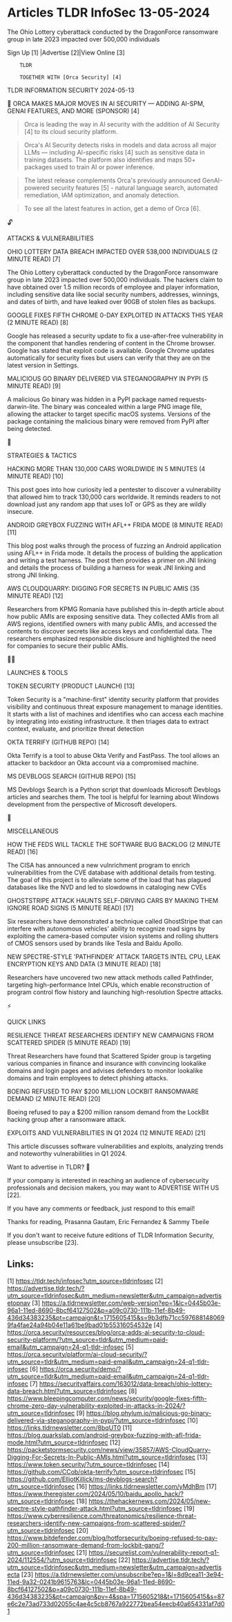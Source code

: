 # Articles TLDR InfoSec 13-05-2024

The Ohio Lottery cyberattack conducted by the DragonForce ransomware
group in late 2023 impacted over 500,000 individuals  

 Sign Up [1] |Advertise [2]|View Online [3] 

		TLDR 

		TOGETHER WITH [Orca Security] [4]

TLDR INFORMATION SECURITY 2024-05-13

 🐋 ORCA MAKES MAJOR MOVES IN AI SECURITY — ADDING AI-SPM, GENAI
FEATURES, AND MORE (SPONSOR) [4] 

 > Orca is leading the way in AI security with the addition of AI
Security [4] to its cloud security platform.

> Orca's AI Security detects risks in models and data across all major
LLMs — including AI-specific risks [4] such as sensitive data in
training datasets. The platform also identifies and maps 50+ packages
used to train AI or power inference.

> The latest release complements Orca's previously announced
GenAI-powered security features [5] - natural language search,
automated remediation, IAM optimization, and anomaly detection.

> To see all the latest features in action, get a demo of Orca [6].

🔓 

ATTACKS & VULNERABILITIES

 OHIO LOTTERY DATA BREACH IMPACTED OVER 538,000 INDIVIDUALS (2 MINUTE
READ) [7] 

 The Ohio Lottery cyberattack conducted by the DragonForce ransomware
group in late 2023 impacted over 500,000 individuals. The hackers
claim to have obtained over 1.5 million records of employee and player
information, including sensitive data like social security numbers,
addresses, winnings, and dates of birth, and have leaked over 90GB of
stolen files as backups. 

 GOOGLE FIXES FIFTH CHROME 0-DAY EXPLOITED IN ATTACKS THIS YEAR (2
MINUTE READ) [8] 

 Google has released a security update to fix a use-after-free
vulnerability in the component that handles rendering of content in
the Chrome browser. Google has stated that exploit code is available.
Google Chrome updates automatically for security fixes but users can
verify that they are on the latest version in Settings. 

 MALICIOUS GO BINARY DELIVERED VIA STEGANOGRAPHY IN PYPI (5 MINUTE
READ) [9] 

 A malicious Go binary was hidden in a PyPI package named
requests-darwin-lite. The binary was concealed within a large PNG
image file, allowing the attacker to target specific macOS systems.
Versions of the package containing the malicious binary were removed
from PyPI after being detected. 

🧠 

STRATEGIES & TACTICS

 HACKING MORE THAN 130,000 CARS WORLDWIDE IN 5 MINUTES (4 MINUTE READ)
[10] 

 This post goes into how curiosity led a pentester to discover a
vulnerability that allowed him to track 130,000 cars worldwide. It
reminds readers to not download just any random app that uses IoT or
GPS as they are wildly insecure. 

 ANDROID GREYBOX FUZZING WITH AFL++ FRIDA MODE (8 MINUTE READ) [11] 

 This blog post walks through the process of fuzzing an Android
application using AFL++ in Frida mode. It details the process of
building the application and writing a test harness. The post then
provides a primer on JNI linking and details the process of building a
harness for weak JNI linking and strong JNI linking. 

 AWS CLOUDQUARRY: DIGGING FOR SECRETS IN PUBLIC AMIS (35 MINUTE READ)
[12] 

 Researchers from KPMG Romania have published this in-depth article
about how public AMIs are exposing sensitive data. They collected AMIs
from all AWS regions, identified owners with many public AMIs, and
accessed the contents to discover secrets like access keys and
confidential data. The researchers emphasized responsible disclosure
and highlighted the need for companies to secure their public AMIs. 

🧑‍💻 

LAUNCHES & TOOLS

 TOKEN SECURITY (PRODUCT LAUNCH) [13] 

 Token Security is a "machine-first" identity security platform that
provides visibility and continuous threat exposure management to
manage identities. It starts with a list of machines and identifies
who can access each machine by integrating into existing
infrastructure. It then triages data to extract context, evaluate, and
prioritize threat detection 

 OKTA TERRIFY (GITHUB REPO) [14] 

 Okta Terrify is a tool to abuse Okta Verify and FastPass. The tool
allows an attacker to backdoor an Okta account via a compromised
machine. 

 MS DEVBLOGS SEARCH (GITHUB REPO) [15] 

 MS Devblogs Search is a Python script that downloads Microsoft
Devblogs articles and searches them. The tool is helpful for learning
about Windows development from the perspective of Microsoft
developers. 

🎁 

MISCELLANEOUS

 HOW THE FEDS WILL TACKLE THE SOFTWARE BUG BACKLOG (2 MINUTE READ)
[16] 

 The CISA has announced a new vulnrichment program to enrich
vulnerabilities from the CVE database with additional details from
testing. The goal of this project is to alleviate some of the load
that has plagued databases like the NVD and led to slowdowns in
cataloging new CVEs 

 GHOSTSTRIPE ATTACK HAUNTS SELF-DRIVING CARS BY MAKING THEM IGNORE
ROAD SIGNS (5 MINUTE READ) [17] 

 Six researchers have demonstrated a technique called GhostStripe that
can interfere with autonomous vehicles' ability to recognize road
signs by exploiting the camera-based computer vision systems and
rolling shutters of CMOS sensors used by brands like Tesla and Baidu
Apollo. 

 NEW SPECTRE-STYLE 'PATHFINDER' ATTACK TARGETS INTEL CPU, LEAK
ENCRYPTION KEYS AND DATA (3 MINUTE READ) [18] 

 Researchers have uncovered two new attack methods called Pathfinder,
targeting high-performance Intel CPUs, which enable reconstruction of
program control flow history and launching high-resolution Spectre
attacks. 

⚡ 

QUICK LINKS

 RESILIENCE THREAT RESEARCHERS IDENTIFY NEW CAMPAIGNS FROM SCATTERED
SPIDER (5 MINUTE READ) [19] 

 Threat Researchers have found that Scattered Spider group is
targeting various companies in finance and insurance with convincing
lookalike domains and login pages and advises defenders to monitor
lookalike domains and train employees to detect phishing attacks. 

 BOEING REFUSED TO PAY $200 MILLION LOCKBIT RANSOMWARE DEMAND (2
MINUTE READ) [20] 

 Boeing refused to pay a $200 million ransom demand from the LockBit
hacking group after a ransomware attack. 

 EXPLOITS AND VULNERABILITIES IN Q1 2024 (12 MINUTE READ) [21] 

 This article discusses software vulnerabilities and exploits,
analyzing trends and noteworthy vulnerabilities in Q1 2024. 

Want to advertise in TLDR? 📰

 If your company is interested in reaching an audience of
cybersecurity professionals and decision makers, you may want to
ADVERTISE WITH US [22]. 

 If you have any comments or feedback, just respond to this email! 

Thanks for reading, 
Prasanna Gautam, Eric Fernandez & Sammy Tbeile 

If you don't want to receive future editions of TLDR Information
Security, please unsubscribe [23]. 

 

Links:
------
[1] https://tldr.tech/infosec?utm_source=tldrinfosec
[2] https://advertise.tldr.tech/?utm_source=tldrinfosec&utm_medium=newsletter&utm_campaign=advertisetopnav
[3] https://a.tldrnewsletter.com/web-version?ep=1&lc=0445b03e-96a1-11ed-8690-8bcf64127502&p=a09c0730-111b-11ef-8b49-436d34383235&pt=campaign&t=1715605415&s=9b3dfb71cc5976881480699fa4fae24a94b04e11a61be9bad01b55316054532e
[4] https://orca.security/resources/blog/orca-adds-ai-security-to-cloud-security-platform/?utm_source=tldr&utm_medium=paid-email&utm_campaign=24-q1-tldr-infosec
[5] https://orca.security/platform/ai-cloud-security/?utm_source=tldr&utm_medium=paid-email&utm_campaign=24-q1-tldr-infosec
[6] https://orca.security/demo/?utm_source=tldr&utm_medium=paid-email&utm_campaign=24-q1-tldr-infosec
[7] https://securityaffairs.com/163012/data-breach/ohio-lottery-data-breach.html?utm_source=tldrinfosec
[8] https://www.bleepingcomputer.com/news/security/google-fixes-fifth-chrome-zero-day-vulnerability-exploited-in-attacks-in-2024/?utm_source=tldrinfosec
[9] https://blog.phylum.io/malicious-go-binary-delivered-via-steganography-in-pypi/?utm_source=tldrinfosec
[10] https://links.tldrnewsletter.com/8bqUT0
[11] https://blog.quarkslab.com/android-greybox-fuzzing-with-afl-frida-mode.html?utm_source=tldrinfosec
[12] https://packetstormsecurity.com/news/view/35857/AWS-CloudQuarry-Digging-For-Secrets-In-Public-AMIs.html?utm_source=tldrinfosec
[13] https://www.token.security/?utm_source=tldrinfosec
[14] https://github.com/CCob/okta-terrify?utm_source=tldrinfosec
[15] https://github.com/ElliotKillick/ms-devblogs-search?utm_source=tldrinfosec
[16] https://links.tldrnewsletter.com/yMdhBm
[17] https://www.theregister.com/2024/05/10/baidu_apollo_hack/?utm_source=tldrinfosec
[18] https://thehackernews.com/2024/05/new-spectre-style-pathfinder-attack.html?utm_source=tldrinfosec
[19] https://www.cyberresilience.com/threatonomics/resilience-threat-researchers-identify-new-campaigns-from-scattered-spider/?utm_source=tldrinfosec
[20] https://www.bitdefender.com/blog/hotforsecurity/boeing-refused-to-pay-200-million-ransomware-demand-from-lockbit-gang/?utm_source=tldrinfosec
[21] https://securelist.com/vulnerability-report-q1-2024/112554/?utm_source=tldrinfosec
[22] https://advertise.tldr.tech/?utm_source=tldrinfosec&utm_medium=newsletter&utm_campaign=advertisecta
[23] https://a.tldrnewsletter.com/unsubscribe?ep=1&l=8d9cea11-3e94-11ed-9a32-0241b9615763&lc=0445b03e-96a1-11ed-8690-8bcf64127502&p=a09c0730-111b-11ef-8b49-436d34383235&pt=campaign&pv=4&spa=1715605218&t=1715605415&s=87e6c2e73ad733d02055c4ae4c5cb8767a922772bea54eecb40a654331af7d01